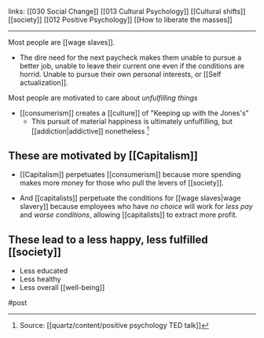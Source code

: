 links: [[030 Social Change]] [[013 Cultural Psychology]] [[Cultural shifts]] [[society]] [[012 Positive Psychology]] [[How to liberate the masses]]

----


Most people are [[wage slaves]]. 
- The dire need for the next paycheck makes them unable to pursue a better job, unable to leave their current one even if the conditions are horrid. Unable to pursue their own personal interests, or [[Self actualization]].



Most people are motivated to care about _unfulfilling things_
- [[consumerism]] creates a [[culture]] of "Keeping up with the Jones's"
	- This pursuit of material happiness is ultimately unfulfilling, but [[addiction|addictive]] nonetheless [^1]
	

## These are motivated by [[Capitalism]]
- [[Capitalism]] perpetuates [[consumerism]] because more spending makes more money for those who pull the levers of [[society]]. 

- And [[capitalists]] perpetuate the conditions for [[wage slaves|wage slavery]] because employees who have *no choice* will work for *less pay* and *worse conditions*, allowing [[capitalists]] to extract more profit.

## These lead to a less happy, less fulfilled [[society]]
- Less educated
- Less healthy
- Less overall [[well-being]]



[^1]: Source: [[quartz/content/positive psychology TED talk]]


#post 
